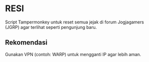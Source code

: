 # RESI

Script Tampermonkey untuk reset semua jejak di forum Jogjagamers (JGRP) agar terlihat seperti pengunjung baru.

## Rekomendasi
Gunakan VPN (contoh: WARP) untuk mengganti IP agar lebih aman.